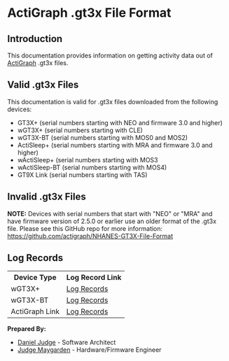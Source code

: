 # ActiGraph .gt3x File Format

## Introduction

This documentation provides information on getting activity data out of [ActiGraph](http://www.actigraphcorp.com/ "ActiGraph site") .gt3x files. 

## Valid .gt3x Files ##

This documentation is valid for .gt3x files downloaded from the following devices:
* GT3X+ (serial numbers starting with NEO and firmware 3.0 and higher)
* wGT3X+ (serial numbers starting with CLE)
* wGT3X-BT (serial numbers starting with MOS0 and MOS2)
* ActiSleep+ (serial numbers starting with MRA and firmware 3.0 and higher)
* wActiSleep+ (serial numbers starting with MOS3
* wActiSleep-BT (serial numbers starting with MOS4)
* GT9X Link (serial numbers starting with TAS) 

## Invalid .gt3x Files ##
**NOTE:** Devices with serial numbers that start with "NEO" or "MRA" and have firmware version of 2.5.0 or earlier use an older format of the .gt3x file. Please see this GitHub repo for more information: https://github.com/actigraph/NHANES-GT3X-File-Format

## Log Records ##
<table>
   <tr>
      <th>Device Type</th>
      <th>Log Record Link</th>
   </tr>
   <tr>
      <td>wGT3X+</td>
      <td><a href=wGT3X+/LogRecords.md>Log Records</a></td>
   </tr>
   <tr>
      <td>wGT3X-BT</td>
      <td><a href=wGT3X-BT/LogRecords.md>Log Records</a></td>
   </tr>
   <tr>
      <td>ActiGraph Link</td>
      <td><a href=Link/LogRecords.md>Log Records</a></td>
   </tr>
</table>

**Prepared By:**

* [Daniel Judge](https://github.com/dwjref "Daniel's GitHub Profile") - Software Architect
* [Judge Maygarden](https://github.com/jmaygarden "Judge's GitHub Profile") - Hardware/Firmware Engineer